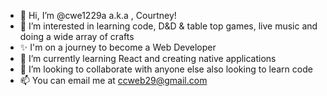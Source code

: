 - 👋 Hi, I’m @cwe1229a a.k.a , Courtney!
- 👀 I’m interested in learning code, D&D & table top games, live music and doing a wide array of crafts
- ✨ I'm on a journey to become a Web Developer
- 🌱 I’m currently learning React and creating native applications
- 💞️ I’m looking to collaborate with anyone else also looking to learn code
- 📫 You can email me at ccweb29@gmail.com 

<!---
cwe1229a/cwe1229a is a ✨ special ✨ repository because its `README.md` (this file) appears on your GitHub profile.
You can click the Preview link to take a look at your changes.
--->
